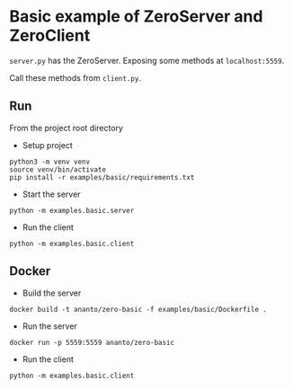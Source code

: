 # Basic example of ZeroServer and ZeroClient

`server.py` has the ZeroServer. Exposing some methods at `localhost:5559`.

Call these methods from `client.py`.

## Run

From the project root directory

- Setup project

```
python3 -m venv venv
source venv/bin/activate
pip install -r examples/basic/requirements.txt
```

- Start the server

```
python -m examples.basic.server
```

- Run the client

```
python -m examples.basic.client
```

## Docker

- Build the server

```
docker build -t ananto/zero-basic -f examples/basic/Dockerfile .
```

- Run the server

```
docker run -p 5559:5559 ananto/zero-basic
```

- Run the client

```
python -m examples.basic.client
```
